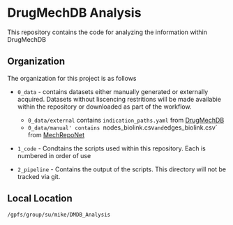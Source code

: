 # DrugMechDB Analysis

This repository contains the code for analyzing the information within DrugMechDB

## Organization

The organization for this project is as follows

-  `0_data` - contains datasets either manually generated or externally acquired. Datasets without
liscencing restritions will be made availabie within the repository or downloaded as part of the
workflow.

    - `0_data/external` contains `indication_paths.yaml` from [DrugMechDB](https://github.com/SuLab/DrugMechDB)
    - `0_data/manual' contains `nodes_biolink.csv` and `edges_biolink.csv` from [MechRepoNet](https://github.com/Sulab/DrugMechDB)

-  `1_code` - Condtains the scripts used within this repository. Each is numbered in order of use

-  `2_pipeline` - Contains the output of the scripts. This directory will not be tracked via git.

## Local Location

`/gpfs/group/su/mike/DMDB_Analysis`
